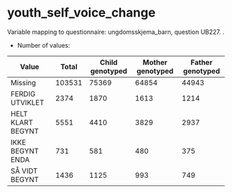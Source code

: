 # youth_self_voice_change
Variable mapping to questionnaire: ungdomsskjema_barn, question UB227.
.
- Number of values:

| Value | Total | Child genotyped | Mother genotyped | Father genotyped |
| ----- | ----- | --------------- | ---------------- | ---------------- |
| Missing | 103531 | 75369 | 64854 | 44943 |
| FERDIG UTVIKLET | 2374 | 1870 | 1613 |1214 |
| HELT KLART BEGYNT | 5551 | 4410 | 3829 |2937 |
| IKKE BEGYNT ENDA | 731 | 581 | 480 |375 |
| SÅ VIDT BEGYNT | 1436 | 1125 | 993 |749 |



